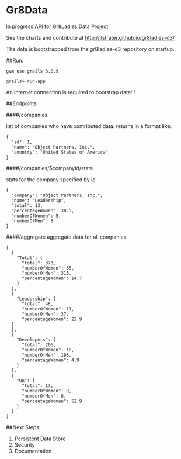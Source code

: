 # Gr8Data

In progress API for Gr8Ladies Data Project

See the charts and contribute at http://jlstrater.github.io/gr8ladies-d3/

The data is bootstrapped from the gr8ladies-d3 repository on startup.

##Run: 

  `gvm use grails 3.0.9`
  
  `grails> run-app`
  
An internet connection is required to bootstrap data!!!

##Endpoints

####/companies

list of companies who have contributed data.
returns in a format like:
    
    {
      "id": 1,
      "name": "Object Partners, Inc.",
      "country": "United States of America"
    }
  
####/companies/$companyId/stats

stats for the company specified by id

    {
      "company": "Object Partners, Inc.",
      "name": "Leadership",
      "total": 13,
      "percentageWomen": 38.5,
      "numberOfWomen": 5,
      "numberOfMen": 8
    }
    
####/aggregate
aggregate data for all companies

    [
      {
        "Total": {
          "total": 373,
          "numberOfWomen": 55,
          "numberOfMen": 318,
          "percentageWomen": 14.7
        }
      },
      {
        "Leadership": {
          "total": 48,
          "numberOfWomen": 11,
          "numberOfMen": 37,
          "percentageWomen": 22.9
      }
      },
      {
        "Developers": {
          "total": 206,
          "numberOfWomen": 10,
          "numberOfMen": 196,
          "percentageWomen": 4.9
        }
      },
      {
        "QA": {
          "total": 17,
          "numberOfWomen": 9,
          "numberOfMen": 8,
          "percentageWomen": 52.9
        }
      }
    ]

##Next Steps:

1. Persistent Data Store
2. Security
3. Documentation
